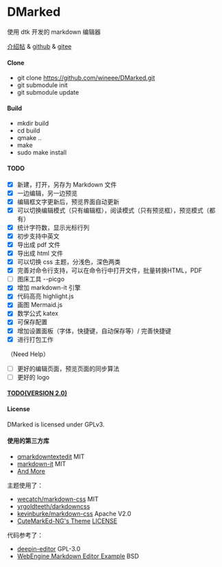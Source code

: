 # DMarked

使用 dtk 开发的 markdown 编辑器

[介绍帖](https://bbs.deepin.org/en/post/228829) & [github](https://github.com/wineee/DMarked) & [gitee](https://gitee.com/rewine/DMarked)

#### Clone
- git clone https://github.com/wineee/DMarked.git
- git submodule init
- git submodule update

#### Build
- mkdir build
- cd build
- qmake ..
- make
- sudo make install

#### TODO
- [x] 新建，打开，另存为 Markdown 文件
- [x] 一边编辑，另一边预览   
- [x] 编辑框文字更新后，预览界面自动更新
- [x] 可以切换编辑模式（只有编辑框），阅读模式（只有预览框），预览模式（都有）
- [x] 统计字符数，显示光标行列
- [x] 初步支持中英文
- [x] 导出成 pdf 文件
- [x] 导出成 html 文件
- [x] 可以切换 css 主题，分浅色，深色两类
- [X] 完善对命令行支持，可以在命令行中打开文件，批量转换HTML，PDF
- [ ] 图床工具 --picgo
- [X] 增加 markdown-it 引擎
- [X] 代码高亮 highlight.js
- [X] 画图 Mermaid.js 
- [X] 数学公式 katex
- [X] 可保存配置
- [X] 增加设置面板（字体，快捷键，自动保存等）/ 完善快捷键
- [X] 进行打包工作

（Need Help）
- [ ] 更好的编辑页面，预览页面的同步算法
- [ ] 更好的 logo

#### [TODO(VERSION 2.0)](https://github.com/wineee/DMarked/projects/1)

#### License

DMarked is licensed under GPLv3.

#### 使用的第三方库

- [qmarkdowntextedit](https://github.com/pbek/qmarkdowntextedit) MIT
- [markdown-it](https://github.com/markdown-it/markdown-it) MIT
- [And More](https://github.com/wineee/DMarked/tree/main/resources/3rdscripts)

主题使用了：
- [wecatch/markdown-css](https://github.com/wecatch/markdown-css) MIT 
- [yrgoldteeth/darkdowncss](https://github.com/yrgoldteeth/darkdowncss)
- [kevinburke/markdown-css](https://bitbucket.org/kevinburke/markdowncss) Apache V2.0
- [CuteMarkEd-NG's Theme](https://github.com/Waqar144/CuteMarkEd-NG) [LICENSE](https://github.com/Waqar144/CuteMarkEd-NG/blob/develop/LICENSE.md)

代码参考了：
- [deepin-editor](https://github.com/linuxdeepin/deepin-editor) GPL-3.0
- [WebEngine Markdown Editor Example](https://doc.qt.io/qt-5/qtwebengine-webenginewidgets-markdowneditor-example.html) BSD

